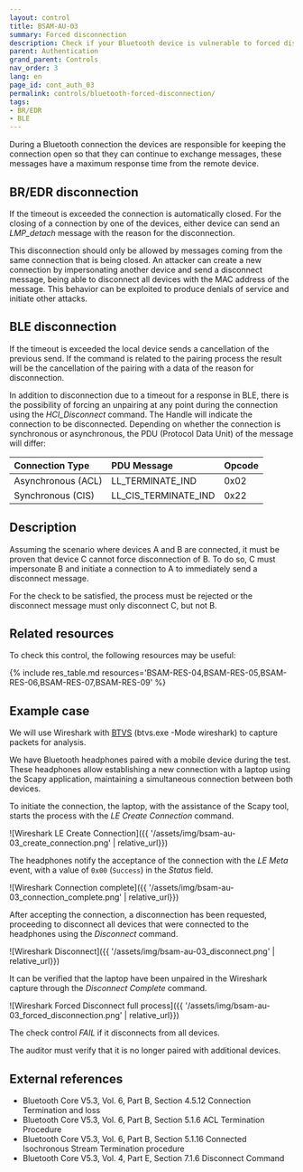 ```yaml
---
layout: control
title: BSAM-AU-03
summary: Forced disconnection
description: Check if your Bluetooth device is vulnerable to forced disconnection attacks. This is important to prevent an attacker from being able to disconnect your device from a Bluetooth connection
parent: Authentication
grand_parent: Controls
nav_order: 3
lang: en
page_id: cont_auth_03
permalink: controls/bluetooth-forced-disconnection/
tags:
- BR/EDR
- BLE
---
```


During a Bluetooth connection the devices are responsible for keeping the connection open so that they can continue to exchange messages, these messages have a maximum response time from the remote device.

## BR/EDR disconnection
If the timeout is exceeded the connection is automatically closed. For the closing of a connection by one of the devices, either device can send an _LMP_detach_ message with the reason for the disconnection.

This disconnection should only be allowed by messages coming from the same connection that is being closed. An attacker can create a new connection by impersonating another device and send a disconnect message, being able to disconnect all devices with the MAC address of the message. This behavior can be exploited to produce denials of service and initiate other attacks.

## BLE disconnection
If the timeout is exceeded the local device sends a cancellation of the previous send. If the command is related to the pairing process the result will be the cancellation of the pairing with a data of the reason for disconnection.

In addition to disconnection due to a timeout for a response in BLE, there is the possibility of forcing an unpairing at any point during the connection using the _HCI_Disconnect_ command. The Handle will indicate the connection to be disconnected. Depending on whether the connection is synchronous or asynchronous, the PDU (Protocol Data Unit) of the message will differ:


| Connection Type    |  PDU Message         | Opcode |
|:-------------------|:---------------------|:-------|
| Asynchronous (ACL) | LL_TERMINATE_IND     | 0x02   |
| Synchronous (CIS)  | LL_CIS_TERMINATE_IND | 0x22   |


## Description

Assuming the scenario where devices A and B are connected, it must be proven that device C cannot force disconnection of B. To do so, C must impersonate B and initiate a connection to A to immediately send a disconnect message.

For the check to be satisfied, the process must be rejected or the disconnect message must only disconnect C, but not B.

## Related resources

To check this control, the following resources may be useful:

{% include res_table.md resources='BSAM-RES-04,BSAM-RES-05,BSAM-RES-06,BSAM-RES-07,BSAM-RES-09' %}

## Example case

We will use Wireshark with [BTVS](https://learn.microsoft.com/en-us/windows-hardware/drivers/bluetooth/testing-btp-tools-btvs) (btvs.exe -Mode wireshark) to capture packets for analysis.

We have Bluetooth headphones paired with a mobile device during the test. These headphones allow establishing a new connection with a laptop using the Scapy application, maintaining a simultaneous connection between both devices.

To initiate the connection, the laptop, with the assistance of the Scapy tool, starts the process with the _LE Create Connection_ command.

![Wireshark LE Create Connection]({{ '/assets/img/bsam-au-03_create_connection.png' | relative_url}})

The headphones notify the acceptance of the connection with the _LE Meta_ event, with a value of `0x00` (`Success`) in the _Status_ field.

![Wireshark Connection complete]({{ '/assets/img/bsam-au-03_connection_complete.png' | relative_url}})

After accepting the connection, a disconnection has been requested, proceeding to disconnect all devices that were connected to the headphones using the _Disconnect_ command.

![Wireshark Disconnect]({{ '/assets/img/bsam-au-03_disconnect.png' | relative_url}})

It can be verified that the laptop have been unpaired in the Wireshark capture through the _Disconnect Complete_ command.

![Wireshark Forced Disconnect full process]({{ '/assets/img/bsam-au-03_forced_disconnection.png' | relative_url}})

The check control _FAIL_ if it disconnects from all devices.

The auditor must verify that it is no longer paired with additional devices.

## External references

* Bluetooth Core V5.3, Vol. 6, Part B, Section 4.5.12 Connection Termination and loss
* Bluetooth Core V5.3, Vol. 6, Part B, Section 5.1.6 ACL Termination Procedure
* Bluetooth Core V5.3, Vol. 6, Part B, Section 5.1.16 Connected Isochronous Stream Termination procedure
* Bluetooth Core V5.3, Vol. 4, Part E, Section 7.1.6 Disconnect Command